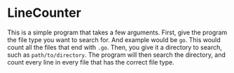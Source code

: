# LineCounter
This is a simple program that takes a few arguments.
First, give the program the file type you want to search for.
And example would be `go`.
This would count all the files that end with `.go`.
Then, you give it a directory to search, such as `path/to/directory`.
The program will then search the directory, and count every line in every file that has the correct file type.
